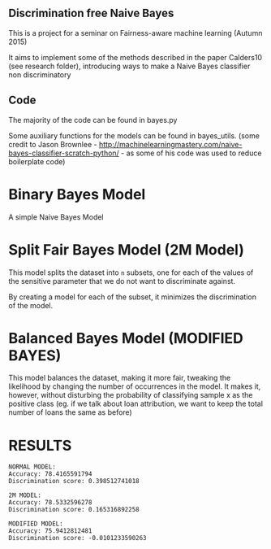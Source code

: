 ## Discrimination free Naive Bayes

This is a project for a seminar on Fairness-aware machine learning (Autumn 2015)

It aims to implement some of the methods described in the paper Calders10 (see research folder),
introducing ways to make a Naive Bayes classifier non discriminatory

## Code

The majority of the code can be found in bayes.py

Some auxiliary functions for the models can be found in bayes_utils. (some
  credit to  Jason Brownlee -
   http://machinelearningmastery.com/naive-bayes-classifier-scratch-python/ -
   as some of his code was used to reduce boilerplate code)

# Binary Bayes Model

A simple Naive Bayes Model

# Split Fair Bayes Model (2M Model)

This model splits the dataset into ```n``` subsets, one for each of the values
of the sensitive parameter that we do not want to discriminate against.

By creating a model for each of the subset, it minimizes the discrimination
of the model.

# Balanced Bayes Model (MODIFIED BAYES)

This model balances the dataset, making it more fair, tweaking the likelihood by
changing the number of occurrences in the model. It makes it, however, without
disturbing the probability of classifying sample x as the positive class (eg.
  if we talk about loan attribution, we want to keep the total number of
  loans the same as before)

# RESULTS
```
NORMAL MODEL:
Accuracy: 78.4165591794
Discrimination score: 0.398512741018

2M MODEL:
Accuracy: 78.5332596278
Discrimination score: 0.165316892258

MODIFIED MODEL:
Accuracy: 75.9412812481
Discrimination score: -0.0101233590263

```

